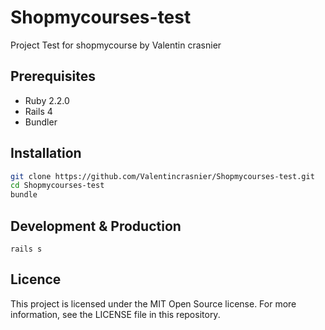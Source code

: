 # Shopmycourses-test

Project Test for shopmycourse by Valentin crasnier

## Prerequisites

*   Ruby 2.2.0
*   Rails 4
*   Bundler

## Installation

```bash
git clone https://github.com/Valentincrasnier/Shopmycourses-test.git
cd Shopmycourses-test
bundle
```

## Development & Production

`rails s`

## Licence

This project is licensed under the MIT Open Source license.
For more information, see the LICENSE file in this repository.
